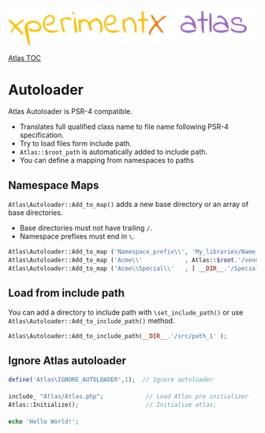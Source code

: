 ![xperimentx atlas](images/atlas.png) 

[Atlas TOC](.)

# Autoloader

Atlas Autoloader is  PSR-4 compatible.

* Translates full qualified class name to  file name following PSR-4 specification.
* Try to load files form include path.
* `Atlas::$root_path` is automatically added to include path.
* You can define a mapping from namespaces to paths



## Namespace Maps

`Atlas\Autoloader::Add_to_map()` adds a new base directory or an array of base directories.

* Base directories must not have trailing `/`.
* Namespace prefixes must end in `\`.

```php
Atlas\Autoloader::Add_to_map ('Namespace_prefix\\', 'My_libraries/Name_space_dir');
Atlas\Autoloader::Add_to_map ('Acme\\'            , Atlas::$root.'/vendor/Acme/src');
Atlas\Autoloader::Add_to_map ('Acme\\Special\\'   , [ __DIR__.'/Special', 'vendor/Acme/test/Special']');
```


## Load from include path

You can add a directory to include path with `\set_include_path()`
or use  `Atlas\Autoloader::Add_to_include_path()` method.

```php
Atlas\Autoloader::Add_to_include_path(__DIR__.'/src/path_1' );
```



## Ignore Atlas autoloader

```php
define('Atlas\IGNORE_AUTOLOADER',1);  // Ignore autoloader

include_ "Atlas/Atlas.php";            // Load Atlas pre initializer
Atlas::Initialize();                   // Initialize atlas;

echo 'Hello World!';
```

